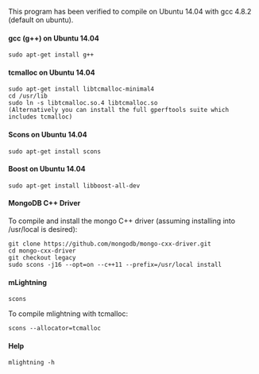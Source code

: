 This program has been verified to compile on Ubuntu 14.04 with gcc 4.8.2 (default on ubuntu).



#### gcc (g++) on Ubuntu 14.04
	sudo apt-get install g++

#### tcmalloc on Ubuntu 14.04
	sudo apt-get install libtcmalloc-minimal4
	cd /usr/lib
	sudo ln -s libtcmalloc.so.4 libtcmalloc.so
    (Alternatively you can install the full gperftools suite which includes tcmalloc)

#### Scons on Ubuntu 14.04
	sudo apt-get install scons

#### Boost on Ubuntu 14.04
	sudo apt-get install libboost-all-dev

#### MongoDB C++ Driver
To compile and install the mongo C++ driver (assuming installing into /usr/local is desired):

	git clone https://github.com/mongodb/mongo-cxx-driver.git
	cd mongo-cxx-driver
	git checkout legacy
	sudo scons -j16 --opt=on --c++11 --prefix=/usr/local install

#### mLightning
	scons
	
To compile mlightning with tcmalloc:

	scons --allocator=tcmalloc

#### Help
	mlightning -h
